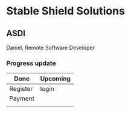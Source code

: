 # Stable Shield Solutions
## ASDI
Daniel, Remote Software Developer



### Progress update

| Done          | Upcoming      |
| ------------- | ------------- |
| Register      | login         |
| Payment       |               |
|               |               |
